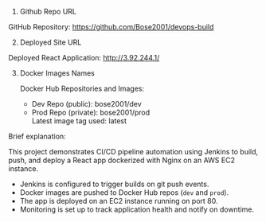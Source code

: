 1. Github Repo URL
   
  GitHub Repository: https://github.com/Bose2001/devops-build

2. Deployed Site URL

  Deployed React Application: http://3.92.244.1/

3. Docker Images Names
   
   Docker Hub Repositories and Images:
    - Dev Repo (public): bose2001/dev  
    - Prod Repo (private): bose2001/prod  
    Latest image tag used: latest


Brief explanation:

This project demonstrates CI/CD pipeline automation using Jenkins to build, push, and deploy a React app dockerized with Nginx on an AWS EC2 instance.  
- Jenkins is configured to trigger builds on git push events.  
- Docker images are pushed to Docker Hub repos (`dev` and `prod`).  
- The app is deployed on an EC2 instance running on port 80.  
- Monitoring is set up to track application health and notify on downtime.
